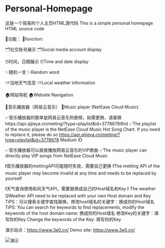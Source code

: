 # Personal-Homepage
这是一个简易的个人主页HTML源代码
This is a simple personal homepage HTML source code

🔧功能：
🔧function:

🗂️社交账号展示
🗂️Social media account display

⏰时间，日期展示
⏰Time and date display

✨随机一言
✨Random word

⛅当地天气信息
⛅Local weather information

🏠网站导航
🏠Website Navigation

🎵音乐播放器（网易云音乐）
🎵Music player (NetEase Cloud Music)

✅音乐播放器的歌单是网易云音乐热歌榜，如需更换，请替换https://api.qijieya.cn/meting/?type=playlist&id=3778678中id
✅The playlist of the music player is the NetEase Cloud Music Hot Song Chart. If you need to replace it, please do so https://api.qijieya.cn/meting/?type=playlist&id=3778678 Medium ID

✅音乐播放器可以直接播放网易云音乐的VIP歌曲
✅The music player can directly play VIP songs from NetEase Cloud Music

❗音乐播放器的mettingAPI可能随时失效，需要自己更换
❗The metting API of the music player may become invalid at any time and needs to be replaced by yourself

❗天气查询使用和风天气API，需要替换成自己的Host域名和Key
❗ The weather QWeather API need to be replaced with your own Host domain and Key
TiPS：可以搜索关键字查找替换，修改host域名的关键字：换成你的Host域名
TiPS: You can search for keywords to find replacements, modify the keywords of the host domain name: 换成你的Host域名
修改Key的关键字：填写你的Key
Change the keywords of the Key: 填写你的Key

演示站点：https://www.3e0.cn/
Demo site: https://www.3e0.cn/

![演示](/Personal-Homepage/tree/main/demo/img/8954d0dc-31f6-4b47-8670-516829d00322.png)
